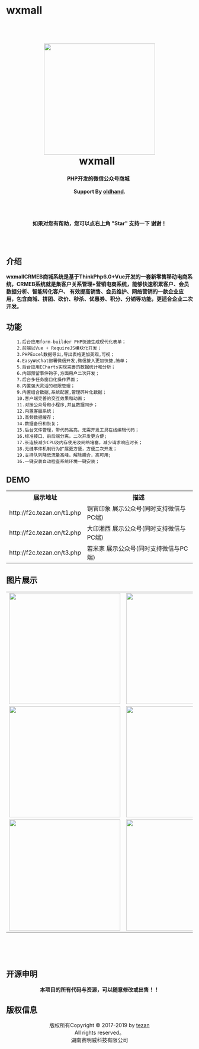 # wxmall
<h1 align="center">
  <br>
  <a href="https://github.com/oldhand/htdocs"><img src="https://github.com/oldhand/images/raw/master/wxmall/wx_romijia_home.jpg" width="300"></a>
  <br>
  wxmall
  <br>
</h1>

<h4 align="center">
    PHP开发的微信公众号商城
  <br><br>
  Support By <a href="https://github.com/oldhand" target="_blank">oldhand</a>.
</h4>
<br><br>
<p align="center">    
    <b>如果对您有帮助，您可以点右上角 "Star" 支持一下 谢谢！</b>
</p>
<br><br>


## 介绍
**wxmallCRMEB商城系统是基于ThinkPhp6.0+Vue开发的一套新零售移动电商系统，CRMEB系统就是集客户关系管理+营销电商系统，能够快速积累客户、会员数据分析、智能转化客户、 有效提高销售、会员维护、网络营销的一款企业应用，包含商城、拼团、砍价、秒杀、优惠券、积分、分销等功能，更适合企业二次开发。**


## 功能
~~~
    1.后台应用form-builder PHP快速生成现代化表单；
    2.前端以Vue + RequireJS模块化开发；
    3.PHPExcel数据导出,导出表格更加美观,可视；
    4.EasyWeChat部署微信开发,微信接入更加快捷,简单；
    5.后台应用ECharts实现完善的数据统计和分析；
    6.内部预留事件钩子,方面用户二次开发；
    7.后台多任务窗口化操作界面；
    8.内置强大灵活的权限管理；
    9.内置组合数据,系统配置,管理碎片化数据；
    10.客户端完善的交互效果和动画；
    11.对接公众号和小程序,并且数据同步；
    12.内置客服系统；
    13.高频数据缓存；
    14.数据备份和恢复；
    15.后台文件管理，带代码高亮，无需开发工具在线编辑代码；
    16.标准接口、前后端分离，二次开发更方便;
    17.长连接减少CPU及内存使用及网络堵塞，减少请求响应时长；
    18.无缝事件机制行为扩展更方便，方便二次开发；
    19.支持队列降低流量高峰，解除耦合，高可用;
    16.一键安装自动检查系统环境一键安装；
~~~
 
 
## DEMO
<table>
<tr>
 <th>展示地址</td>
 <th>描述</td>
</tr>
<tr>
 <td>http://f2c.tezan.cn/t1.php</td>
 <td>铜官印象 展示公众号(同时支持微信与PC端)</td>
</tr>
<tr>
 <td>http://f2c.tezan.cn/t2.php</td>
 <td>大印湘西 展示公众号(同时支持微信与PC端)</td>
</tr>
<tr>
 <td>http://f2c.tezan.cn/t3.php</td>
 <td>若米家 展示公众号(同时支持微信与PC端)</td>
</tr>
</table>

## 图片展示
 
<table>
<tr>
 <td><img src="https://github.com/oldhand/images/raw/master/wxmall/wx_romijia_home.jpg" width="300"></td>
 <td><img src="https://github.com/oldhand/images/raw/master/wxmall/wx_romijia_category.jpg" width="300"></td>
 <td><img src="https://github.com/oldhand/images/raw/master/wxmall/wx_usercenter.jpg" width="300"></td>
</tr>
<tr>
 <td><img src="https://github.com/oldhand/images/raw/master/wxmall/wx_shoppingcart.jpg" width="300"></td>
 <td><img src="https://github.com/oldhand/images/raw/master/wxmall/wx_confirmpayment.jpg" width="300"></td>
 <td><img src="https://github.com/oldhand/images/raw/master/wxmall/wx_promotioncenter.jpg" width="300"></td>
</tr>
<tr>
 <td><img src="https://github.com/oldhand/images/raw/master/wxmall/wx_myorders.jpg" width="300"></td>
 <td><img src="https://github.com/oldhand/images/raw/master/wxmall/wx_dayingxiangxi.jpg" width="300"></td>
 <td><img src="https://github.com/oldhand/images/raw/master/wxmall/wx_tengguang.jpg" width="300"></td>
</tr>
</table>

<br><br><br>
## 开源申明
<p align="center">   
 <b>本项目的所有代码与资源，可以随意修改或出售！！</b>
</p>

## 版权信息
<p align="center">    
版权所有Copyright © 2017-2019 by <a href="www.tezan.cn" target="_blank">tezan</a><br>
All rights reserved。<br>
湖南赛明威科技有限公司<br>
</p>
